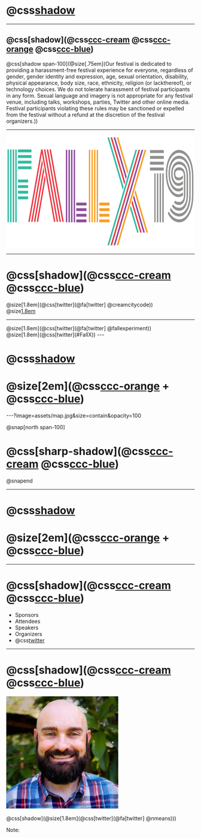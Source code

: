 # @css[shadow](@color[#ECD290](Cream)<br>@color[#F15322](City)<br>@color[#688B8B](Code))

---

## @css[shadow](@css[ccc-cream](Code) @css[ccc-orange](of) @css[ccc-blue](Conduct))

@css[shadow span-100](@size[.75em](Our festival is dedicated to providing a harassment-free festival experience for everyone, regardless of gender, gender identity and expression, age, sexual orientation, disability, physical appearance, body size, race, ethnicity, religion (or lackthereof&#41;, or technology choices. We do not tolerate harassment of festival participants in any form. Sexual language and imagery is not appropriate for any festival venue, including talks, workshops, parties, Twitter and other online media. Festival participants violating these rules may be sanctioned or expelled from the festival without a refund at the discretion of the festival organizers.))

---

<img src="assets/fallx-logo.png" id="fallx-logo" height="300px" />

---

# @css[shadow](@css[ccc-cream](Social) @css[ccc-blue](Media))
 @size[1.8em](@css[twitter](@fa[twitter] @creamcitycode))
 <br>
 @size[1.8em](@css[twitter](#creamcitycode))
 <hr>
 @size[1.8em](@css[twitter](@fa[twitter] @fallexperiment))
 <br>
 @size[1.8em](@css[twitter](#FallX))
---

# @css[shadow](@css[ccc-cream](Restrooms))

# @size[2em](@css[ccc-orange](@fa[toilet]) + @css[ccc-blue](@fa[toilet-paper]))

---?image=assets/map.jpg&size=contain&opacity=100

@snap[north span-100]
<br>
# @css[sharp-shadow](@css[ccc-cream](Breakout) @css[ccc-blue](Sessions))
@snapend

---

# @css[shadow](@css[ccc-cream](Food))

# @size[2em](@css[ccc-orange](@fa[utensils]) + @css[ccc-blue](@fa[hamburger]))

---

# @css[shadow](@css[ccc-cream](Thank) @css[ccc-blue](You!))
 - Sponsors
 - Attendees
 - Speakers
 - Organizers
 - @css[twitter](#DeveloperCommunity)

---

# @css[shadow](@css[ccc-cream](Nickolas) @css[ccc-blue](Means))

<img src="assets/nickolas_means.jpg" class="orange-border" height="300px" />

@css[shadow](@size[1.8em](@css[twitter](@fa[twitter] @nmeans)))

Note:

